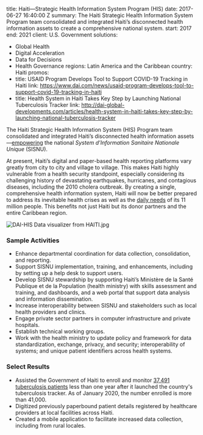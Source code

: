 
title: Haiti—Strategic Health Information System Program (HIS)
date: 2017-06-27 16:40:00 Z
summary: The Haiti Strategic Health Information System Program team consolidated and
  integrated Haiti’s disconnected health information assets to create a comprehensive
  national system.
start: 2017
end: 2021
client: U.S. Government
solutions:
- Global Health
- Digital Acceleration
- Data for Decisions
- Health Governance
regions: Latin America and the Caribbean
country: Haiti
promos:
- title: USAID Program Develops Tool to Support COVID-19 Tracking in Haiti
  link: https://www.dai.com/news/usaid-program-develops-tool-to-support-covid-19-tracking-in-haiti
- title: Health System in Haiti Takes Key Step by Launching National Tuberculosis
    Tracker
  link: http://dai-global-developments.com/articles/health-system-in-haiti-takes-key-step-by-launching-national-tuberculosis-tracker


The Haiti Strategic Health Information System (HIS) Program team consolidated and integrated Haiti’s disconnected health information assets—[empowering](https://www.dai.com/news/dai-to-launch-usaid-health-information-system-program-in-haiti) the national *System d’Information Sanitaire Nationale Unique* (SISNU).

At present, Haiti’s digital and paper-based health reporting platforms vary greatly from city to city and village to village. This makes Haiti highly vulnerable from a health security standpoint, especially considering its challenging history of devastating earthquakes, hurricanes, and contagious diseases, including the 2010 cholera outbreak. By creating a single, comprehensive health information system, Haiti will now be better prepared to address its inevitable health crises as well as the [daily needs](http://dai-global-developments.com/articles/health-system-in-haiti-takes-key-step-by-launching-national-tuberculosis-tracker) of its 11 million people. This benefits not just Haiti but its donor partners and the entire Caribbean region.

![DAI-HIS Data visualizer from HAITI.jpg](/uploads/DAI-HIS%20Data%20visualizer%20from%20HAITI.jpg)

### Sample Activities

* Enhance departmental coordination for data collection, consolidation, and reporting.
* Support SISNU implementation, training, and enhancements, including by setting up a help desk to support users.
* Develop SISNU stewardship by supporting Haiti’s Ministère de la Santé Publique et de la Population (health ministry) with skills assessment and training, and dashboards, and a web portal that support data analysis and information dissemination.
* Increase interoperability between SISNU and stakeholders such as local health providers and clinics.
* Engage private sector partners in computer infrastructure and private hospitals.
* Establish technical working groups.
* Work with the health ministry to update policy and framework for data standardization, exchange, privacy, and security; interoperability of systems; and unique patient identifiers across health systems.

### Select Results

* Assisted the Government of Haiti to enroll and monitor [37,491 tuberculosis patients](https://www.dai.com/news/haiti-marks-world-tb-day-by-closing-in-on-30-000-patients-enrolled-and-monitored) less than one year after it launched the country's tuberculosis tracker. As of January 2020, the number enrolled is more than 41,000.
* Digitized previously paperbound patient details registered by healthcare providers at local facilities across Haiti.
* Created a mobile application to facilitate increased data collection, including from rural locales.
